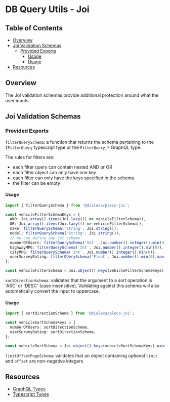# DB Query Utils - Joi

## Table of Contents
- [Overview](#overview)
- [Joi Validation Schemas](#joi-validation-schemas)
  * [Provided Exports](#provided-exports)
    + [Usage](#usage)
    + [Usage](#usage-1)
- [Resources](#resources)

## Overview
The Joi validation schemas provide additional protection around what the user inputs.

## Joi Validation Schemas
### Provided Exports
`filterQuerySchema`: a function that returns the schema pertaining to the `IFilterQuery` typescript type or the `FilterQuery_*` GraphQL type.

The rules for filters are:
- each filter query can contain nested AND or OR
- each filter object can only have one key
- each filter can only have the keys specified in the schema
- the filter can be empty

#### Usage
```ts
import { filterQuerySchema } from '@dialexa/pleco-joi';

const vehicleFilterSchemaKeys = {
  AND: Joi.array().items(Joi.lazy(() => vehicleFilterSchema)),
  OR: Joi.array().items(Joi.lazy(() => vehicleFilterSchema)),
  make: filterQuerySchema('String', Joi.string()),
  model: filterQuerySchema('String', Joi.string()),
  // We can define any Joi schema
  numberOfUsers: filterQuerySchema('Int', Joi.number().integer().min(0)),
  highwayMPG: filterQuerySchema('Int', Joi.number().integer().min(0)),
  cityMPG: filterQuerySchema('Int', Joi.number().integer().min(0)),
  userSurveyRating: filterQUerySchema('Float', Joi.number().min(0).max(100)),
};

const vehicleFilterSchema = Joi.object().keys(vehicleFilterSchemaKeys).oxor(Object.keys(vehicleFilterSchemaKeys));
```

`sortDirectionSchema`: validates that the argument to a sort operation is 'ASC' or 'DESC' (case insensitive).
Validating against this schema will also automatically convert the input to uppercase.

#### Usage
```ts
import { sortDirectionSchema } from '@dialexa/pleco-joi';

const vehicleSortSchemaKeys = {
  numberOfUsers: sortDirectionSchema,
  userSurveyRating: sortDirectionSchema,
};

const vehicleSortSchema = Joi.object().keys(vehicleSortSchemaKeys).oxor(Object.keys(vehicleSortSchemaKeys));
```

`limitOffsetPageSchema`: validates that an object containing optional `limit` and `offset` are non-negative integers

## Resources
- [GraphQL Types](https://github.com/dialexa/pleco/tree/v1/packages/pleco-graphql)
- [Typescript Types](https://github.com/dialexa/pleco/tree/v1/packages/pleco)
